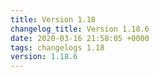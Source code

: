 ```yaml
---
title: Version 1.18
changelog_title: Version 1.18.6
date: 2020-03-16 21:58:05 +0000
tags: changelogs 1.18
version: 1.18.6
---
```

<script src="https://gist.github.com/spinnaker-release/9abbde0b0e44d545b6e7df09185c40ec.js"/>
